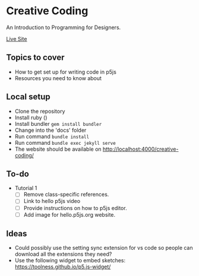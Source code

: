# Creative Coding

An Introduction to Programming for Designers.

[Live Site](https://awarua.github.io/creative-coding/)

## Topics to cover

* How to get set up for writing code in p5js
* Resources you need to know about

## Local setup

* Clone the repository
* Install ruby ()
* Install bundler ```gem install bundler```
* Change into the 'docs' folder
* Run command ```bundle install```
* Run command ```bundle exec jekyll serve```
* The website should be available on <http://localhost:4000/creative-coding/>

## To-do

* Tutorial 1
  * [ ] Remove class-specific references.
  * [ ] Link to hello p5js video
  * [ ] Provide instructions on how to p5js editor.
  * [ ] Add image for hello.p5js.org website.

## Ideas

* Could possibly use the setting sync extension for vs code so people can
  download all the extensions they need?
* Use the following widget to embed sketches: https://toolness.github.io/p5.js-widget/